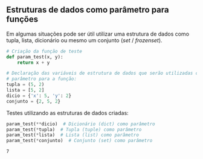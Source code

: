 ## Estruturas de dados como parâmetro para funções

Em algumas situações pode ser útil utilizar uma estrutura de dados como tupla,
lista, dicionário ou mesmo um conjunto (*set* / *frozenset*).

```python
# Criação da função de teste
def param_test(x, y):
    return x + y
```

```python
# Declaração das variáveis de estrutura de dados que serão utilizadas como
# parâmetro para a função:
tupla = (5, 2)
lista = [5, 2]
dicio = {'x': 5, 'y': 2}
conjunto = {2, 5, 2}
```

Testes utilizando as estruturas de dados criadas:

```python
param_test(**dicio)  # Dicionário (dict) como parâmetro
param_test(*tupla)  # Tupla (tuple) como parâmetro  
param_test(*lista)  # Lista (list) como parâmetro
param_test(*conjunto)  # Conjunto (set) como parâmetro
```

```
7
```

